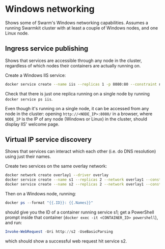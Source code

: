 # Windows networking

Shows some of Swarm's Windows networking capabilities. Assumes a running Swarmkit cluster with at least a couple of Windows nodes, and one Linux node.

## Ingress service publishing

Shows that services are accessible through any node in the cluster, regardless of which nodes their containers are actually running on.

Create a Windows IIS service:
```bash
docker service create --name iis --replicas 1 -p 8080:80 --constraint node.platform.os==windows microsoft/iis:windowsservercore-1709
```

Check that there is just one replica running on a single node by running `docker service ps iis`.

Even though it's running on a single node, it can be accessed from any node in the cluster: opening `http://<NODE_IP>:8080/` in a browser, where `NODE_IP` is the IP of any node (Windows or Linux) in the cluster, should display IIS' welcome page.

## Virtual IP service discovery

Shows that services can interact which each other (i.e. do DNS resolution) using just their names.

Create two services on the same overlay network:
```bash
docker network create overlay1 --driver overlay
docker service create --name s1 --replicas 2 --network overlay1 --constraint node.platform.os==windows microsoft/iis:windowsservercore-1709
docker service create --name s2 --replicas 2 --network overlay1 --constraint node.platform.os==windows microsoft/iis:windowsservercore-1709
```

Then on a Windows node, running:
```powershell
docker ps --format "{{.ID}}: {{.Names}}"
```
should give you the ID of a container running service s1; get a PowerShell prompt inside that container (`docker exec -it <CONTAINER_ID> powershell`), and run:
```powershell
Invoke-WebRequest -Uri http://s2 -UseBasicParsing
```
which should show a successful web request hit service s2.
